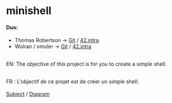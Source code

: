 # minishell

#### Duo:
* Thomas Robertson ->	[Git](https://github.com/ThomasRobertson) / [42.intra](https://profile.intra.42.fr/users/troberts)
* Wolran / vmuler ->	[Git](https://github.com/Wolran) / [42.intra](https://profile.intra.42.fr/users/vmuller)

\
EN:
The objective of this project is for you to create a simple shell. 

\
FR :
L'objectif de ce projet est de créer un simple shell. 
\
\
[Subject](https://github.com/Wolran/minishell/blob/main/minishell.en.subject.pdf) / [Diagram](https://github.com/Wolran/minishell/blob/main/diagram.pdf) 
